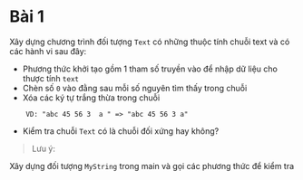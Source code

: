 # Bài 1
Xây dựng chương trình đối tượng `Text` có những thuộc tính chuỗi text và có các hành vi sau đây: 
- Phương thức khởi tạo gồm 1 tham số truyền vào để nhập dữ liệu cho thược tính `text`
- Chèn số `0` vào đằng sau mỗi số nguyên tìm thấy trong chuỗi
- Xóa các ký tự trắng thừa trong chuỗi
```
    VD: "abc 45 56 3  a " => "abc 45 56 3 a"
```
- Kiểm tra chuỗi `Text` có là chuỗi đối xứng hay không?

> Lưu ý:

Xây dựng đối tượng `MyString` trong main và gọi các phương thức để kiểm tra